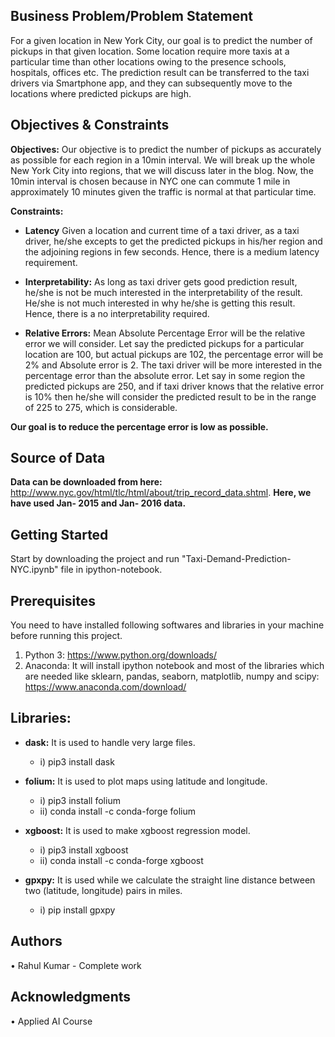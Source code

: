﻿
## Business Problem/Problem Statement
For a given location in New York City, our goal is to predict the number of pickups in that given location. Some location require more taxis at a particular time than other locations owing to the presence schools, hospitals, offices etc. The prediction result can be transferred to the taxi drivers via Smartphone app, and they can subsequently move to the locations where predicted pickups are high.


## Objectives & Constraints 
__Objectives:__ Our objective is to predict the number of pickups as accurately as possible for each region in a 10min interval. We will break up the whole New York City into regions, that we will discuss later in the blog. Now, the 10min interval is chosen because in NYC one can commute 1 mile in approximately 10 minutes given the traffic is normal at that particular time.

__Constraints:__ 
* __Latency__ Given a location and current time of a taxi driver, as a taxi driver, he/she excepts to get the predicted pickups in his/her region and the adjoining regions in few seconds. Hence, there is a medium latency requirement.

* __Interpretability:__ As long as taxi driver gets good prediction result, he/she is not be much interested in the interpretability of the result. He/she is not much interested in why he/she is getting this result. Hence, there is a no interpretability required.

* __Relative Errors:__ Mean Absolute Percentage Error will be the relative error we will consider. Let say the predicted pickups for a particular location are 100, but actual pickups are 102, the percentage error will be 2% and Absolute error is 2. The taxi driver will be more interested in the percentage error than the absolute error. Let say in some region the predicted pickups are 250, and if taxi driver knows that the relative error is 10% then he/she will consider the predicted result to be in the range of 225 to 275, which is considerable.

__Our goal is to reduce the percentage error is low as possible.__

## Source of Data
__Data can be downloaded from here:__  
http://www.nyc.gov/html/tlc/html/about/trip_record_data.shtml. 
__Here, we have used Jan- 2015 and Jan- 2016 data.__


## Getting Started
Start by downloading the project and run "Taxi-Demand-Prediction-NYC.ipynb" file in ipython-notebook.

## Prerequisites
You need to have installed following softwares and libraries in your machine before running this project.
1. Python 3: https://www.python.org/downloads/
2. Anaconda: It will install ipython notebook and most of the libraries which are needed like sklearn, pandas, seaborn, matplotlib, numpy and scipy: https://www.anaconda.com/download/

## Libraries: 
* __dask:__ It is used to handle very large files.
    * i) pip3 install dask

* __folium:__ It is used to plot maps using latitude and longitude.
    * i) pip3 install folium
    * ii) conda install -c conda-forge folium

* __xgboost:__ It is used to make xgboost regression model. 
    * i)  pip3 install xgboost
    * ii) conda install -c conda-forge xgboost 

* __gpxpy:__ It is used while we calculate the straight line distance between two (latitude, longitude) pairs in miles.
    * i) pip install gpxpy


## Authors
•	Rahul Kumar - Complete work  

## Acknowledgments
•	Applied AI Course

